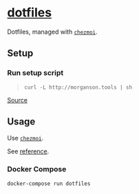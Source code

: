 # [dotfiles](https://jasonmorganson.github.io/dotfiles)

Dotfiles, managed with [`chezmoi`](https://github.com/twpayne/chezmoi).

## Setup ##

### Run setup script ###
> `curl -L http://morganson.tools | sh`

[Source](https://gist.github.com/jasonmorganson/8a6fae35533bba8594a3e05e0bbe2f4d)

## Usage ##

Use [`chezmoi`](https://github.com/twpayne/chezmoi).

See [reference](https://www.chezmoi.io/docs/reference/).

### Docker Compose ###

`docker-compose run dotfiles`
